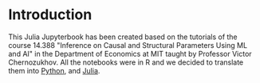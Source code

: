 # Introduction

This Julia Jupyterbook has been created based on the tutorials of the course 14.388 "Inference on Causal and Structural Parameters Using ML and AI" in the Department of Economics at MIT taught by Professor Victor Chernozukhov. All the notebooks were in R and we decided to translate them into [Python](https://d2cml-ai.github.io/14.388_py/), and [Julia](https://d2cml-ai.github.io/14.388_jl/).

```{tableofcontents}

```

